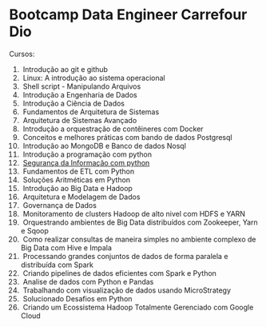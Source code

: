 # Bootcamp Data Engineer Carrefour Dio

Cursos: 
1. ​        Introdução ao git e github
2. ​        Linux: A introdução ao sistema operacional
3. ​        Shell script - Manipulando Arquivos
4. ​        Introdução a Engenharia de Dados
5. ​        Introdução a Ciência de Dados
6. ​        Fundamentos de Arquitetura de Sistemas
7. ​        Arquitetura de Sistemas Avançado
8. ​        Introdução a orquestração de contêineres com Docker
9. ​        Conceitos e melhores práticas com bando de dados Postgresql
10. ​        Introdução ao MongoDB e Banco de dados Nosql
11. ​        Introdução a programação com python
12. ​        [Segurança da Informação com python](https://github.com/alexsandrocn/seguranca-informacao-python)
13. ​        Fundamentos de ETL com Python
14. ​        Soluções Aritméticas em Python
15. ​        Introdução ao Big Data e Hadoop
16. ​        Arquitetura e Modelagem de Dados
17. ​        Governança de Dados
18. ​        Monitoramento de clusters Hadoop de alto nivel com HDFS e YARN
19. ​        Orquestrando ambientes de Big Data distribuídos com Zookeeper, Yarn e Sqoop
20. ​        Como realizar consultas de maneira simples no ambiente complexo de Big Data com Hive e Impala
21. ​        Processando grandes conjuntos de dados de forma paralela e distribuída com Spark
22. ​        Criando pipelines de dados eficientes com Spark e Python
23. ​        Analise de dados com Python e Pandas
24. ​        Trabalhando com visualização de dados usando MicroStrategy
25. ​        Solucionado Desafios em Python
26. ​        Criando um Ecossistema Hadoop Totalmente Gerenciado com Google Cloud
